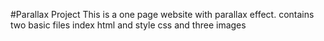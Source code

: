 #Parallax Project
This is a one page website with parallax effect.
contains two basic files index html and style css 
and three images 